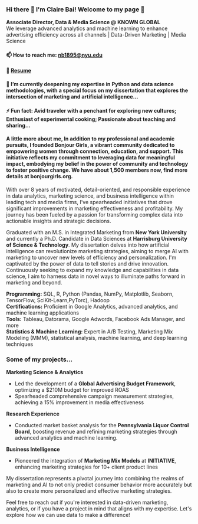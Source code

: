 ### Hi there 👋 I'm **Claire Bai**! Welcome to my page 🙂

**Associate Director, Data & Media Science @ KNOWN GLOBAL**  
We leverage advanced analytics and machine learning to enhance advertising efficiency across all channels | Data-Driven Marketing | Media Science

#### 📫 How to reach me: nb1895@nyu.edu
#### 📄 [Resume](#)
#### 🌱 I’m currently deepening my expertise in Python and data science methodologies, with a special focus on my dissertation that explores the intersection of marketing and artificial intelligence...
#### ⚡ Fun fact: Avid traveler with a penchant for exploring new cultures; Enthusiast of experimental cooking; Passionate about teaching and sharing...
#### A little more about me, In addition to my professional and academic pursuits, I founded **Bonjour Girls**, a vibrant community dedicated to empowering women through connection, education, and support. This initiative reflects my commitment to leveraging data for meaningful impact, embodying my belief in the power of community and technology to foster positive change. We have about 1,500 members now, find more details at bonjourgirls.org.

With over 8 years of motivated, detail-oriented, and responsible experience in data analytics, marketing science, and business intelligence within leading tech and media firms, I've spearheaded initiatives that drove significant improvements in marketing effectiveness and profitability. My journey has been fueled by a passion for transforming complex data into actionable insights and strategic decisions.

Graduated with an M.S. in Integrated Marketing from **New York University** and currently a Ph.D. Candidate in Data Sciences at **Harrisburg University of Science & Technology**. My dissertation delves into how artificial intelligence can revolutionize marketing strategies, aiming to merge AI with marketing to uncover new levels of efficiency and personalization. I'm captivated by the power of data to tell stories and drive innovation. Continuously seeking to expand my knowledge and capabilities in data science, I aim to harness data in novel ways to illuminate paths forward in marketing and beyond.

**Programming:** SQL, R, Python (Pandas, NumPy, Matplotlib, Seaborn, TensorFlow, SciKit-Learn,PyTorc), Hadoop  
**Certifications:** Proficient in Google Analytics, advanced analytics, and machine learning applications  
**Tools:** Tableau, Datorama, Google Adwords, Facebook Ads Manager, and more  
**Statistics & Machine Learning:** Expert in A/B Testing, Marketing Mix Modeling (MMM), statistical analysis, machine learning, and deep learning techniques

### Some of my projects...

**Marketing Science & Analytics**

- Led the development of a **Global Advertising Budget Framework**, optimizing a $210M budget for improved ROAS
- Spearheaded comprehensive campaign measurement strategies, achieving a 15% improvement in media effectiveness

**Research Experience**

- Conducted market basket analysis for the **Pennsylvania Liquor Control Board**, boosting revenue and refining marketing strategies through advanced analytics and machine learning.

**Business Intelligence**

- Pioneered the integration of **Marketing Mix Models** at **INITIATIVE**, enhancing marketing strategies for 10+ client product lines

My dissertation represents a pivotal journey into combining the realms of marketing and AI to not only predict consumer behavior more accurately but also to create more personalized and effective marketing strategies. 

Feel free to reach out if you're interested in data-driven marketing, analytics, or if you have a project in mind that aligns with my expertise. Let's explore how we can use data to make a difference!


